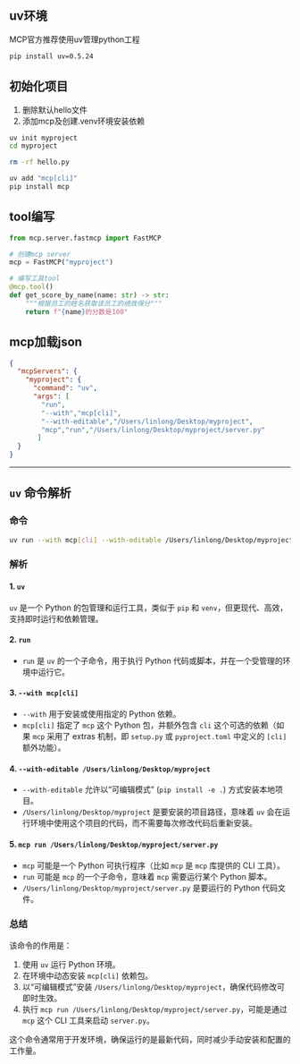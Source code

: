 ## uv环境
MCP官方推荐使用uv管理python工程
```bash
pip install uv=0.5.24
```

## 初始化项目
1. 删除默认hello文件
2. 添加mcp及创建.venv环境安装依赖
```bash
uv init myproject
cd myproject

rm -rf hello.py

uv add "mcp[cli]"
pip install mcp
```

## tool编写
```python
from mcp.server.fastmcp import FastMCP

# 创建mcp server
mcp = FastMCP("myproject")

# 编写工具tool
@mcp.tool()
def get_score_by_name(name: str) -> str:
    """根据员工的姓名获取该员工的绩效得分"""
    return f"{name}的分数是100"

```

## mcp加载json
```json
{
  "mcpServers": {
    "myproject": {
      "command": "uv",
      "args": [
        "run",
        "--with","mcp[cli]",
        "--with-editable","/Users/linlong/Desktop/myproject",
        "mcp","run","/Users/linlong/Desktop/myproject/server.py"
       ] 
  }
}
```

---

## `uv` 命令解析

### 命令
```sh
uv run --with mcp[cli] --with-editable /Users/linlong/Desktop/myproject mcp run /Users/linlong/Desktop/myproject/server.py
```

### 解析
#### 1. `uv`
`uv` 是一个 Python 的包管理和运行工具，类似于 `pip` 和 `venv`，但更现代、高效，支持即时运行和依赖管理。

#### 2. `run`
- `run` 是 `uv` 的一个子命令，用于执行 Python 代码或脚本，并在一个受管理的环境中运行它。

#### 3. `--with mcp[cli]`
- `--with` 用于安装或使用指定的 Python 依赖。
- `mcp[cli]` 指定了 `mcp` 这个 Python 包，并额外包含 `cli` 这个可选的依赖（如果 `mcp` 采用了 extras 机制，即 `setup.py` 或 `pyproject.toml` 中定义的 `[cli]` 额外功能）。

#### 4. `--with-editable /Users/linlong/Desktop/myproject`
- `--with-editable` 允许以“可编辑模式” (`pip install -e .`) 方式安装本地项目。
- `/Users/linlong/Desktop/myproject` 是要安装的项目路径，意味着 `uv` 会在运行环境中使用这个项目的代码，而不需要每次修改代码后重新安装。

#### 5. `mcp run /Users/linlong/Desktop/myproject/server.py`
- `mcp` 可能是一个 Python 可执行程序（比如 `mcp` 是 `mcp` 库提供的 CLI 工具）。
- `run` 可能是 `mcp` 的一个子命令，意味着 `mcp` 需要运行某个 Python 脚本。
- `/Users/linlong/Desktop/myproject/server.py` 是要运行的 Python 代码文件。

### 总结
该命令的作用是：
1. 使用 `uv` 运行 Python 环境。
2. 在环境中动态安装 `mcp[cli]` 依赖包。
3. 以“可编辑模式”安装 `/Users/linlong/Desktop/myproject`，确保代码修改可即时生效。
4. 执行 `mcp run /Users/linlong/Desktop/myproject/server.py`，可能是通过 `mcp` 这个 CLI 工具来启动 `server.py`。

这个命令通常用于开发环境，确保运行的是最新代码，同时减少手动安装和配置的工作量。